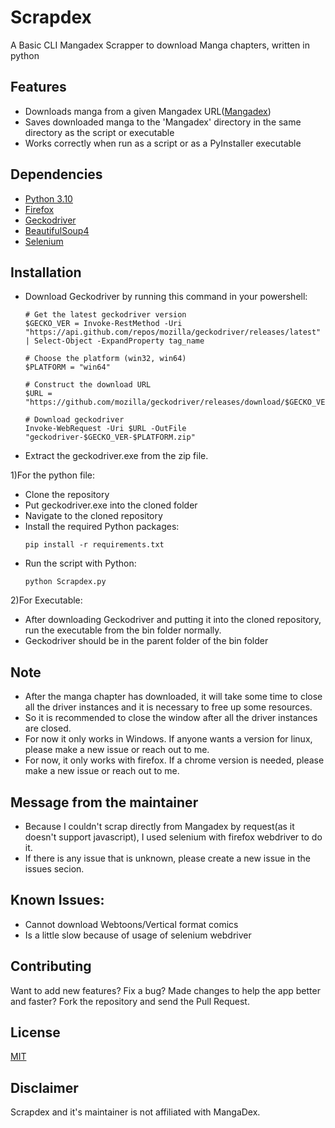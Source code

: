 # Scrapdex
A Basic CLI Mangadex Scrapper to download Manga chapters, written in python

## Features
- Downloads manga from a given Mangadex URL([Mangadex](https://mangadex.org))
- Saves downloaded manga to the 'Mangadex' directory in the same directory as the script or executable
- Works correctly when run as a script or as a PyInstaller executable

## Dependencies
- [Python 3.10](https://www.python.org/downloads/release/python-3100/)
- [Firefox](https://www.mozilla.org/en-US/firefox/new/)
- [Geckodriver](https://github.com/mozilla/geckodriver/)
- [BeautifulSoup4](https://pypi.org/project/beautifulsoup4/)
- [Selenium](https://www.selenium.dev)

## Installation
- Download Geckodriver by running this command in your powershell:
  ```shell
  # Get the latest geckodriver version
  $GECKO_VER = Invoke-RestMethod -Uri "https://api.github.com/repos/mozilla/geckodriver/releases/latest" | Select-Object -ExpandProperty tag_name
  
  # Choose the platform (win32, win64)
  $PLATFORM = "win64"
  
  # Construct the download URL
  $URL = "https://github.com/mozilla/geckodriver/releases/download/$GECKO_VER/geckodriver-$GECKO_VER-$PLATFORM.zip"
  
  # Download geckodriver
  Invoke-WebRequest -Uri $URL -OutFile "geckodriver-$GECKO_VER-$PLATFORM.zip"
  ```
- Extract the geckodriver.exe from the zip file.

1)For the python file:
- Clone the repository
- Put geckodriver.exe into the cloned folder
- Navigate to the cloned repository
- Install the required Python packages:
  ```shell
  pip install -r requirements.txt
  ```
- Run the script with Python:
  ```shell
  python Scrapdex.py
  ```
2)For Executable:
- After downloading Geckodriver and putting it into the cloned repository, run the executable from the bin folder normally.
- Geckodriver should be in the parent folder of the bin folder

## Note
- After the manga chapter has downloaded, it will take some time to close all the driver instances and it is necessary to free up some resources.
- So it is recommended to close the window after all the driver instances are closed.
- For now it only works in Windows. If anyone wants a version for linux, please make a new issue or reach out to me.
- For now, it only works with firefox. If a chrome version is needed, please make a new issue or reach out to me.

## Message from the maintainer
- Because I couldn't scrap directly from Mangadex by request(as it doesn't support javascript), I used selenium with firefox webdriver to do it.
- If there is any issue that is unknown, please create a new issue in the issues secion.

## Known Issues:
- Cannot download Webtoons/Vertical format comics
- Is a little slow because of usage of selenium webdriver

## Contributing
Want to add new features? Fix a bug? Made changes to help the app better and faster? Fork the repository and send the Pull Request.

## License
[MIT](https://choosealicense.com/licenses/mit/)

## Disclaimer
Scrapdex and it's maintainer is not affiliated with MangaDex.
